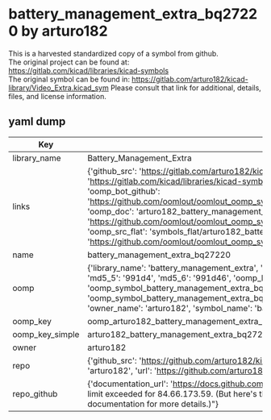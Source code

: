 # battery_management_extra_bq27220 by arturo182  
This is a harvested standardized copy of a symbol from github.  
The original project can be found at:  
https://gitlab.com/kicad/libraries/kicad-symbols  
The original symbol can be found in:
https://gitlab.com/arturo182/kicad-library/Video_Extra.kicad_sym
Please consult that link for additional, details, files, and license information.  
## yaml dump  
| Key | Value |  
| --- | --- |  
| library_name | Battery_Management_Extra |  
| links | {'github_src': 'https://gitlab.com/arturo182/kicad-library/Video_Extra.kicad_sym', 'github_src_repo': 'https://gitlab.com/kicad/libraries/kicad-symbols', 'oomp_bot': 'arturo182_battery_management_extra_bq27220/working', 'oomp_bot_github': 'https://github.com/oomlout/oomlout_oomp_symbol_bot/tree/main/arturo182_battery_management_extra_bq27220/working', 'oomp_doc': 'arturo182_battery_management_extra_bq27220/working', 'oomp_doc_github': 'https://github.com/oomlout/oomlout_oomp_symbol_doc/tree/main/arturo182_battery_management_extra_bq27220/working', 'oomp_src_flat': 'symbols_flat/arturo182_battery_management_extra_bq27220/working', 'oomp_src_flat_github': 'https://github.com/oomlout/oomlout_oomp_symbol_src/tree/main/arturo182_battery_management_extra_bq27220/working'} |  
| name | battery_management_extra_bq27220 |  
| oomp | {'library_name': 'battery_management_extra', 'md5': '991d467efa3a64c21c8afb5c0c4144e1', 'md5_10': '991d467efa', 'md5_5': '991d4', 'md5_6': '991d46', 'oomp_key': 'oomp_battery_management_extra_bq27220', 'oomp_key_extra': 'oomp_symbol_battery_management_extra_bq27220', 'oomp_key_full': 'oomp_symbol_battery_management_extra_bq27220_991d46', 'oomp_key_simple': 'battery_management_extra_bq27220', 'owner_name': 'arturo182', 'symbol_name': 'battery_management_extra_bq27220'} |  
| oomp_key | oomp_arturo182_battery_management_extra_bq27220 |  
| oomp_key_simple | arturo182_battery_management_extra_bq27220 |  
| owner | arturo182 |  
| repo | {'github_src': 'https://github.com/arturo182/kicad-library/Video_Extra.kicad_sym', 'name': 'kicad-library', 'owner': 'arturo182', 'url': 'https://github.com/arturo182/kicad-library'} |  
| repo_github | {'documentation_url': 'https://docs.github.com/rest/overview/resources-in-the-rest-api#rate-limiting', 'message': "API rate limit exceeded for 84.66.173.59. (But here's the good news: Authenticated requests get a higher rate limit. Check out the documentation for more details.)"} |  

